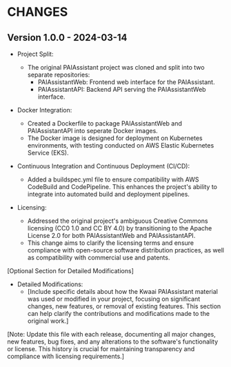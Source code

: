 CHANGES
=======

Version 1.0.0 - 2024-03-14
----------------------------------------------

- Project Split:
  - The original PAIAssistant project was cloned and split into two separate repositories:
    - PAIAssistantWeb: Frontend web interface for the PAIAssistant.
    - PAIAssistantAPI: Backend API serving the PAIAssistantWeb interface.

- Docker Integration:
  - Created a Dockerfile to package PAIAssistantWeb and PAIAssistantAPI into seperate Docker images.
  - The Docker image is designed for deployment on Kubernetes environments, with testing conducted on AWS Elastic Kubernetes Service (EKS).

- Continuous Integration and Continuous Deployment (CI/CD):
  - Added a buildspec.yml file to ensure compatibility with AWS CodeBuild and CodePipeline. This enhances the project's ability to integrate into automated build and deployment pipelines.

- Licensing:
  - Addressed the original project's ambiguous Creative Commons licensing (CC0 1.0 and CC BY 4.0) by transitioning to the Apache License 2.0 for both PAIAssistantWeb and PAIAssistantAPI.
  - This change aims to clarify the licensing terms and ensure compliance with open-source software distribution practices, as well as compatibility with commercial use and patents.

[Optional Section for Detailed Modifications]
- Detailed Modifications:
  - [Include specific details about how the Kwaai PAIAssistant material was used or modified in your project, focusing on significant changes, new features, or removal of existing features. This section can help clarify the contributions and modifications made to the original work.]

[Note: Update this file with each release, documenting all major changes, new features, bug fixes, and any alterations to the software's functionality or license. This history is crucial for maintaining transparency and compliance with licensing requirements.]
